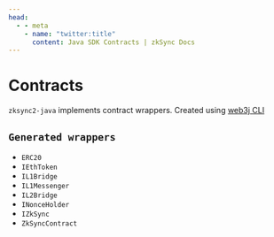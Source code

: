 ```yaml
---
head:
  - - meta
    - name: "twitter:title"
      content: Java SDK Contracts | zkSync Docs
---
```


# Contracts

`zksync2-java` implements contract wrappers. Created using [web3j CLI](https://docs.web3j.io/4.8.7/command_line_tools/#solidity-smart-contract-wrapper-generator)

## `Generated wrappers`

- `ERC20`
- `IEthToken`
- `IL1Bridge`
- `IL1Messenger`
- `IL2Bridge`
- `INonceHolder`
- `IZkSync`
- `ZkSyncContract`
